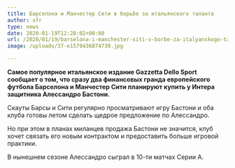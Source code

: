 ```yaml
---
title: Барселона и Манчестер Сити в борьбе за итальянского таланта
author: xfr
type: news
date: 2020-01-19T12:28:02+00:00
url: /2020/01/19/barselona-i-manchester-siti-v-borbe-za-italyanskogo-talanta/
image: /uploads/37-e1579436874739.jpg

---
```

**Самое популярное итальянское издание Gazzetta Dello Sport сообщает о том, что сразу два финансовых гранда европейского футбола Барселона и Манчестер Сити планируют купить у Интера защитника Алессандро Бастони.**

Скауты Барсы и Сити регулярно просматривают игру Бастони и оба клуба готовы летом сделать щедрое предложение по Алессандро.

Но при этом в планах миланцев продажа Бастони не значится, клуб хочет связать его новым контрактом и предоставить больше игровой практики.

В нынешнем сезоне Алессандро сыграл в 10-ти матчах Серии А.